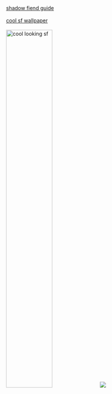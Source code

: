 <!--2/2/2023-->

<!DOCTYPE html>
<html>
    
   <head>
    <title>all shadow fiend</title>
   </head>
   <body>
       <a href="https://www.youtube.com/watch?v=zn3KABDtjR4">shadow fiend guide</a>
       <br>
       <br>
       <a href="trol.jpg" download="">cool sf wallpaper</a>
       <br>
       <br>
       <img src="sick.jpg" height="50%" width="50%" alt="cool looking sf">
       <a href="https://www.dota2.com/hero/shadowfiend#:~:text=Shadow%20Fiend%20razes%20the%20ground,Necromastery" target="_blank"></a><img src="https://i.scdn.co/image/ab67616d0000b2731b4654dd5fd999bad28798b3"></a>
    
   </body>
</html>
